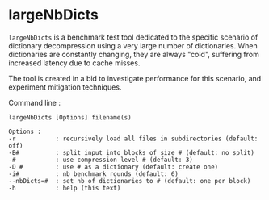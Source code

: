 largeNbDicts
=====================

`largeNbDicts` is a benchmark test tool dedicated to the specific scenario of dictionary decompression using a very
large number of dictionaries. When dictionaries are constantly changing, they are always "cold", suffering from
increased latency due to cache misses.

The tool is created in a bid to investigate performance for this scenario, and experiment mitigation techniques.

Command line :

```
largeNbDicts [Options] filename(s)

Options :
-r           : recursively load all files in subdirectories (default: off)
-B#          : split input into blocks of size # (default: no split)
-#           : use compression level # (default: 3)
-D #         : use # as a dictionary (default: create one)
-i#          : nb benchmark rounds (default: 6)
--nbDicts=#  : set nb of dictionaries to # (default: one per block)
-h           : help (this text)
```
